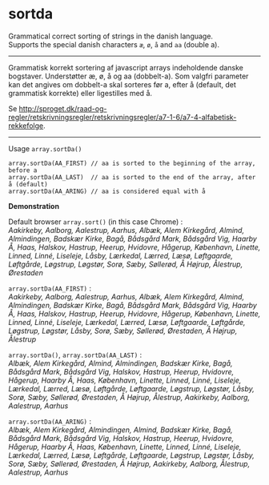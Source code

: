 sortda
======

Grammatical correct sorting of strings in the danish language.   
Supports the special danish characters `æ`, `ø`, `å` and `aa` (double a). 

----------

Grammatisk korrekt sortering af javascript arrays indeholdende danske bogstaver. Understøtter æ, ø, å og aa (dobbelt-a). 
Som valgfri parameter kan det angives om dobbelt-a skal sorteres før a, efter å (default, det grammatisk korrekte) eller ligestilles med å. 

Se http://sproget.dk/raad-og-regler/retskrivningsregler/retskrivningsregler/a7-1-6/a7-4-alfabetisk-rekkefolge.

----------

Usage `array.sortDa()`

```
array.sortDa(AA_FIRST) // aa is sorted to the beginning of the array, before a
array.sortDa(AA_LAST)  // aa is sorted to the end of the array, after å (default)
array.sortDa(AA_ARING) // aa is considered equal with å
```

**Demonstration**

Default browser `array.sort()` (in this case Chrome) :  
_Aakirkeby, Aalborg, Aalestrup, Aarhus, Albæk, Alem Kirkegård, Almind, Almindingen, Badskær Kirke, Bagå, Bådsgård Mark, Bådsgård Vig, Haarby Å, Haas, Halskov, Hastrup, Heerup, Hvidovre, Hågerup, København, Linette, Linned, Linné, Liseleje, Låsby, Lærkedal, Lærred, Læsø, Løftgaarde, Løftgårde, Løgstrup, Løgstør, Sorø, Sæby, Søllerød, Å Højrup, Ålestrup, Ørestaden_

`array.sortDa(AA_FIRST)` :   
 _Aakirkeby, Aalborg, Aalestrup, Aarhus, Albæk, Alem Kirkegård, Almind, Almindingen, Badskær Kirke, Bagå, Bådsgård Mark, Bådsgård Vig, Haarby Å, Haas, Halskov, Hastrup, Heerup, Hvidovre, Hågerup, København, Linette, Linned, Linné, Liseleje, Lærkedal, Lærred, Læsø, Løftgaarde, Løftgårde, Løgstrup, Løgstør, Låsby, Sorø, Sæby, Søllerød, Ørestaden, Å Højrup, Ålestrup_  

`array.sortDa()`, `array.sortDa(AA_LAST)` :   
_Albæk, Alem Kirkegård, Almind, Almindingen, Badskær Kirke, Bagå, Bådsgård Mark, Bådsgård Vig, Halskov, Hastrup, Heerup, Hvidovre, Hågerup, Haarby Å, Haas, København, Linette, Linned, Linné, Liseleje, Lærkedal, Lærred, Læsø, Løftgårde, Løftgaarde, Løgstrup, Løgstør, Låsby, Sorø, Sæby, Søllerød, Ørestaden, Å Højrup, Ålestrup, Aakirkeby, Aalborg, Aalestrup, Aarhus_

`array.sortDa(AA_ARING)` :   
_Albæk, Alem Kirkegård, Almindingen, Almind, Badskær Kirke, Bagå, Bådsgård Mark, Bådsgård Vig, Halskov, Hastrup, Heerup, Hvidovre, Hågerup, Haarby Å, Haas, København, Linette, Linned, Linné, Liseleje, Lærkedal, Lærred, Læsø, Løftgårde, Løftgaarde, Løgstrup, Løgstør, Låsby, Sorø, Sæby, Søllerød, Ørestaden, Å Højrup, Aakirkeby, Aalborg, Ålestrup, Aalestrup, Aarhus_

